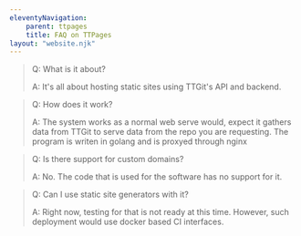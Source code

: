 ```yaml
---
eleventyNavigation:
    parent: ttpages
    title: FAQ on TTPages
layout: "website.njk"
---
```


> Q: What is it about?
>
> A: It's all about hosting static sites using TTGit's API and backend.

> Q: How does it work?
>
> A: The system works as a normal web serve would, expect it gathers data from TTGit to serve data from the repo you are requesting. The program is writen in golang and is proxyed through nginx

> Q: Is there support for custom domains?
>
> A: No. The code that is used for the software has no support for it.

> Q: Can I use static site generators with it?
>
> A: Right now, testing for that is not ready at this time. However, such deployment would use docker based CI interfaces.